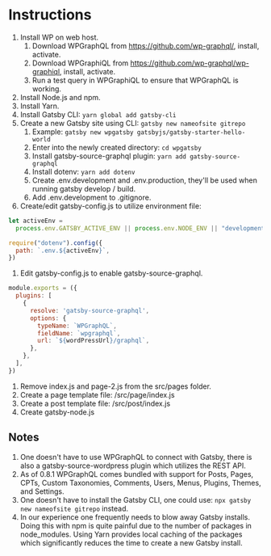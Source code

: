 # Instructions
1. Install WP on web host.
    1. Download WPGraphQL from https://github.com/wp-graphql/, install, activate.
    1. Download WPGraphiQL from https://github.com/wp-graphql/wp-graphiql, install, activate.
    1. Run a test query in WPGraphiQL to ensure that WPGraphQL is working.
1. Install Node.js and npm.
1. Install Yarn.
1. Install Gatsby CLI: `yarn global add gatsby-cli`
1. Create a new Gatsby site using CLI: `gatsby new nameofsite gitrepo`
    1. Example: `gatsby new wpgatsby gatsbyjs/gatsby-starter-hello-world`
    1. Enter into the newly created directory: `cd wpgatsby`
    1. Install gatsby-source-graphql plugin: `yarn add gatsby-source-graphql`
    1. Install dotenv: `yarn add dotenv`
    1. Create .env.development and .env.production, they'll be used when running gatsby develop / build.
    1. Add .env.development to .gitignore.
1. Create/edit gatsby-config.js to utilize environment file:
```js
let activeEnv =
  process.env.GATSBY_ACTIVE_ENV || process.env.NODE_ENV || "development"

require("dotenv").config({
  path: `.env.${activeEnv}`,
})
```
1. Edit gatsby-config.js to enable gatsby-source-graphql.
```js
module.exports = ({
  plugins: [
    {
      resolve: 'gatsby-source-graphql',
      options: {
        typeName: `WPGraphQL`,
        fieldName: `wpgraphql`,
        url: `${wordPressUrl}/graphql`,
      },
    },
  ],
})
```
1. Remove index.js and page-2.js from the src/pages folder.
1. Create a page template file: /src/page/index.js
1. Create a post template file: /src/post/index.js
1. Create gatsby-node.js


## Notes
1. One doesn't have to use WPGraphQL to connect with Gatsby, there is also a gatsby-source-wordpress plugin which utilizes the REST API.
1. As of 0.8.1 WPGraphQL comes bundled with support for Posts, Pages, CPTs, Custom Taxonomies, Comments, Users, Menus, Plugins, Themes, and Settings.
1. One doesn't have to install the Gatsby CLI, one could use: `npx gatsby new nameofsite gitrepo` instead.
1. In our experience one frequently needs to blow away Gatsby installs. Doing this with npm is quite painful due to the number of packages in node_modules. Using Yarn provides local caching of the packages which significantly reduces the time to create a new Gatsby install.